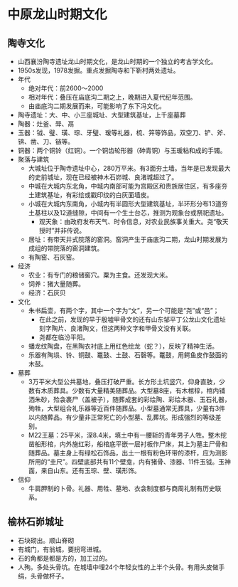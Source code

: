 
# 中原龙山时期文化
## 陶寺文化
- 山西襄汾陶寺遗址龙山时期文化，是龙山时期的一个独立的考古学文化。
- 1950s发现，1978发掘。重点发掘陶寺和下靳村两处遗址。
- 年代
    - 绝对年代：前2600～2000
    - 相对年代：叠压在庙底沟二期之上，晚期进入夏代纪年范围。
    - 由庙底沟二期发展而来，可能影响了东下冯文化。
- 陶寺遗址：大、中、小三座城址、大型建筑基址，上千座墓葬
- 陶器：灶釜、斝、鬲
- 玉器：钺、璧、璜、琮、牙璧、瑗等礼器，梳、笄等饰品，双空刀、铲、斧、锛、凿、刀、镞等。
- 铜器：两个铜铃（红铜）。一个铜齿轮形器（砷青铜）与玉瑗粘和成的手镯。
- 聚落与建筑
    - 大城址位于陶寺遗址中心，280万平米。有3面夯土墙。当年是已发现最大的史前城址，现在已经被神木石峁城、良渚城超过了。
    - 中城在大城内东北角，中城内南部可能为宫殿区和贵族居住区，有多座夯土建筑基址，有彩绘或戳印纹的白灰面墙皮。
    - 小城在大城内东南角，小城内有半圆形大型建筑基址，半环形分布13道夯土基柱以及12道缝隙，中间有一个生土台芯，推测为观象台或祭祀遗址。
        - 观天象：由政府发布天气、时令信息，对农业民族事关重大。尧“敬天授时”并非传说。
    - 居址：有带天井式院落的窑洞。窑洞产生于庙底沟二期，龙山时期发展为成组的带院落的窑洞建筑。
    - 有陶窑、石灰窑。
- 经济
    - 农业：有专门的粮储窖穴。粟为主食。还发现大米。
    - 饲养：猪大量随葬。
    - 经济：石灰贝
- 文化
    - 朱书扁壶，有两个字，其中一个字为“文”，另一个可能是“尧”或“邑”；
        - 在此之前，发现的早于殷墟甲骨文的还有山东邹平丁公龙山文化遗址刻字陶片、良渚陶文，但这两种文字和甲骨文没有关联。
        - 尧都在临汾平阳。
    - 蟠龙纹陶盘，在黑陶衣衬底上用红色绘龙（蛇？），反映了精神生活。
    - 乐器有陶埙、铃、铜鼓、鼍鼓、土鼓、石磬等。鼍鼓，用鳄鱼皮作鼓面的木鼓。
- 墓葬
    - 3万平米大型公共墓地，叠压打破严重。长方形土坑竖穴，仰身直肢，少数有木质葬具。少数有大量精美随葬品。大型墓8座，有木棺椁，棺内铺洒朱砂，殓衾裹尸（盖被子），随葬成套的彩绘陶、彩绘木器、玉石礼器，殉牲，大型组合礼乐器等近百件随葬品。小型墓通常无葬具，少量有3件以内随葬品。有少量非正常死亡的小型墓、乱葬坑。形成强烈的等级差别。
    - M22王墓：25平米，深8.4米，填土中有一腰斩的青年男子人牲。整木挖凿船形棺，内外施红彩，船棺底平嵌一层衬板作尸床，其上为墓主尸骨和随葬品。墓主身上有绿松石饰品，出土一根有粉色环带的漆杆，应为测影所用的“圭尺”。四壁底部共有11个壁龛，内有猪骨、漆器、11件玉钺。玉神面，来自山东。还有玉琮、壁、璜形饰。
- 信仰
    - 牛肩胛制的卜骨。礼器、用牲、墓地、衣衾制度都与商周礼制有历史联系。

## 榆林石峁城址
- 石块砌出。顺山脊砌
- 有城门，有翁城，要拐弯进城。
- 石的角都是都是方的，加工过的。
- 人殉。多处头骨坑。在城墙中埋24个年轻女性的上半个头骨。有用头皮做手绢，头骨做杯子。